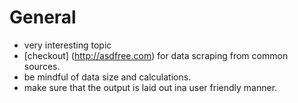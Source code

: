 # General 

- very interesting topic
- [checkout] (http://asdfree.com) for data scraping from common sources. 
- be mindful of data size and calculations. 
- make sure that the output is laid out ina user friendly manner. 
